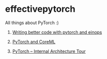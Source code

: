 # effectivepytorch
All things about PyTorch :)
1. [Writing better code with pytorch and einops](https://arogozhnikov.github.io/einops/pytorch-examples.html)

2. [PyTorch and CoreML](https://attardi.org/pytorch-and-coreml)

3. [PyTorch – Internal Architecture Tour](http://blog.christianperone.com/2018/03/pytorch-internal-architecture-tour/)

